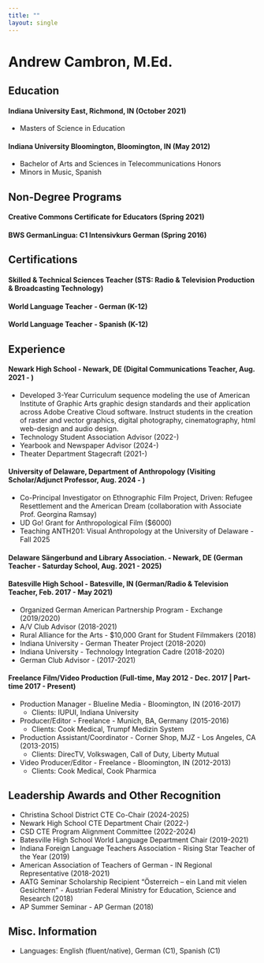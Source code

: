 ```yaml
---
title: ""
layout: single
---
```


# Andrew Cambron, M.Ed.

## Education

#### Indiana University East, Richmond, IN (October 2021)
* Masters of Science in Education

#### Indiana University Bloomington, Bloomington, IN (May 2012)
* Bachelor of Arts and Sciences in Telecommunications Honors
* Minors in Music, Spanish 

## Non-Degree Programs
#### Creative Commons Certificate for Educators (Spring 2021)
#### BWS GermanLingua: C1 Intensivkurs German (Spring 2016)

## Certifications
#### Skilled & Technical Sciences Teacher (STS: Radio & Television Production & Broadcasting Technology)
#### World Language Teacher - German (K-12)
#### World Language Teacher - Spanish (K-12)

## Experience
#### Newark High School - Newark, DE (Digital Communications Teacher, Aug. 2021 - ) 

* Developed 3-Year Curriculum sequence modeling the use of American Institute of Graphic Arts graphic design standards and their application across Adobe Creative Cloud software. Instruct students in the creation of raster and vector graphics, digital photography, cinematography, html web-design and audio design.
* Technology Student Association Advisor (2022-)
* Yearbook and Newspaper Advisor (2024-)
* Theater Department Stagecraft (2021-)

#### University of Delaware, Department of Anthropology (Visiting Scholar/Adjunct Professor, Aug. 2024 - ) 
* Co-Principal Investigator on Ethnographic Film Project, Driven: Refugee Resettlement and the American Dream (collaboration with Associate Prof. Georgina Ramsay)
* UD Go! Grant for Anthropological Film ($6000) 
* Teaching ANTH201: Visual Anthropology at the University of Delaware - Fall 2025

#### Delaware Sängerbund and Library Association. - Newark, DE (German Teacher - Saturday School, Aug. 2021 - 2025) 

#### Batesville High School - Batesville, IN (German/Radio & Television Teacher, Feb. 2017 - May 2021) 
* Organized German American Partnership Program - Exchange (2019/2020)
* A/V Club Advisor (2018-2021)
* Rural Alliance for the Arts - $10,000 Grant for Student Filmmakers (2018)
* Indiana University - German Theater Project (2018-2020)
* Indiana University - Technology Integration Cadre (2018-2020)
* German Club Advisor - (2017-2021)

#### Freelance Film/Video Production (Full-time, May 2012 - Dec. 2017 | Part-time 2017 - Present) 
* Production Manager - Blueline Media - Bloomington, IN	(2016-2017)
  * Clients: IUPUI, Indiana University
* Producer/Editor -  Freelance - Munich, BA, Germany	(2015-2016)
  * Clients: Cook Medical, Trumpf Medizin System
* Production Assistant/Coordinator - Corner Shop, MJZ -  Los Angeles, CA 	(2013-2015)
  * Clients: DirecTV,  Volkswagen, Call of Duty, Liberty Mutual
* Video Producer/Editor - Freelance - Bloomington, IN	(2012-2013)
  * Clients: Cook Medical, Cook Pharmica

## Leadership Awards and Other Recognition
* Christina School District CTE Co-Chair 	(2024-2025)
* Newark High School CTE Department Chair 	(2022-)
* CSD CTE Program Alignment Committee 	(2022-2024)
* Batesville High School World Language Department Chair	(2019-2021)
* Indiana Foreign Language Teachers Association - Rising Star Teacher of the Year 	(2019)
* American Association of Teachers of German - IN Regional Representative 	(2018-2021)
* AATG Seminar Scholarship Recipient “Österreich – ein Land mit vielen Gesichtern”  - Austrian Federal Ministry for Education, Science and Research	(2018)
* AP Summer Seminar - AP German 	(2018)

## Misc. Information
* Languages: English (fluent/native), German (C1), Spanish (C1)
